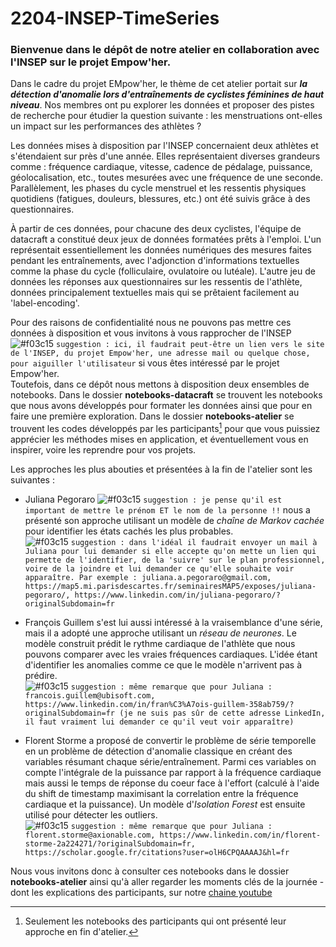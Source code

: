 # 2204-INSEP-TimeSeries

### Bienvenue dans le dépôt de notre atelier en collaboration avec l'INSEP sur le projet Empow'her. 

Dans le cadre du projet EMpow'her, le thème de cet atelier portait sur ***la détection d'anomalie lors d'entraînements de cyclistes féminines de haut niveau***. Nos membres ont pu explorer les données et proposer des pistes de recherche pour étudier la question suivante : les menstruations ont-elles un impact sur les performances des athlètes ? 

Les données mises à disposition par l'INSEP concernaient deux athlètes et s'étendaient sur près d'une année. Elles représentaient diverses grandeurs comme : fréquence cardiaque, vitesse, cadence de pédalage, puissance, géolocalisation, etc., toutes mesurées avec une fréquence de une seconde. Parallèlement, les phases du cycle menstruel et les ressentis physiques quotidiens (fatigues, douleurs, blessures, etc.) ont été suivis grâce à des questionnaires.

À partir de ces données, pour chacune des deux cyclistes, l'équipe de datacraft a constitué deux jeux de données formatées prêts à l'emploi. L'un représentait essentiellement les données numériques des mesures faites pendant les entraînements, avec l'adjonction d'informations textuelles comme la phase du cycle (folliculaire, ovulatoire ou lutéale). L'autre jeu de données les réponses aux questionnaires sur les ressentis de l'athlète, données principalement textuelles mais qui se prêtaient facilement au 'label-encoding'.

Pour des raisons de confidentialité nous ne pouvons pas mettre ces données à disposition et vous invitons à vous rapprocher de l'INSEP ![#f03c15](https://via.placeholder.com/15/f03c15/000000?text=+) `suggestion : ici, il faudrait peut-être un lien vers le site de l'INSEP, du projet Empow'her, une adresse mail ou quelque chose, pour aiguiller l'utilisateur` si vous êtes intéressé par le projet Empow'her.  
Toutefois, dans ce dépôt nous mettons à disposition deux ensembles de notebooks. Dans le dossier **notebooks-datacraft** se trouvent les notebooks que nous avons développés pour formater les données ainsi que pour en faire une première exploration. Dans le dossier **notebooks-atelier** se trouvent les codes développés par les participants[^1] pour que vous puissiez apprécier les méthodes mises en application, et éventuellement vous en inspirer, voire les reprendre pour vos projets.

[^1]: Seulement les notebooks des participants qui ont présenté leur approche en fin d'atelier.


Les approches les plus abouties et présentées à la fin de l'atelier sont les suivantes :

- Juliana Pegoraro ![#f03c15](https://via.placeholder.com/15/f03c15/000000?text=+) `suggestion : je pense qu'il est important de mettre le prénom ET le nom de la personne !!` nous a présenté son approche utilisant un modèle de *chaîne de Markov cachée* pour identifier les états cachés les plus probables.  
![#f03c15](https://via.placeholder.com/15/f03c15/000000?text=+) `suggestion : dans l'idéal il faudrait envoyer un mail à Juliana pour lui demander si elle accepte qu'on mette un lien qui permette de l'identifier, de la 'suivre' sur le plan professionnel, voire de la joindre et lui demander ce qu'elle souhaite voir apparaître. Par exemple : juliana.a.pegoraro@gmail.com, https://map5.mi.parisdescartes.fr/seminairesMAP5/exposes/juliana-pegoraro/, https://www.linkedin.com/in/juliana-pegoraro/?originalSubdomain=fr`

- François Guillem s'est lui aussi intéressé à la vraisemblance d'une série, mais il a adopté une approche utilisant un *réseau de neurones*. Le modèle construit prédit le rythme cardiaque de l'athlète que nous pouvons comparer avec les vraies fréquences cardiaques. L'idée étant d'identifier les anomalies comme ce que le modèle n'arrivent pas à prédire.  
![#f03c15](https://via.placeholder.com/15/f03c15/000000?text=+) `suggestion : même remarque que pour Juliana : francois.guillem@ubisoft.com, https://www.linkedin.com/in/fran%C3%A7ois-guillem-358ab759/?originalSubdomain=fr (je ne suis pas sûr de cette adresse LinkedIn, il faut vraiment lui demander ce qu'il veut voir apparaître)`

- Florent Storme a proposé de convertir le problème de série temporelle en un problème de détection d'anomalie classique en créant des variables résumant chaque série/entraînement. Parmi ces variables on compte l'intégrale de la puissance par rapport à la fréquence cardiaque mais aussi le temps de réponse du coeur face à l'effort (calculé à l'aide du shift de timestamp maximisant la correlation entre la fréquence cardiaque et la puissance). Un modèle d'*Isolation Forest* est ensuite utilisé pour détecter les outliers.  
![#f03c15](https://via.placeholder.com/15/f03c15/000000?text=+) `suggestion : même remarque que pour Juliana : florent.storme@axionable.com, https://www.linkedin.com/in/florent-storme-2a224271/?originalSubdomain=fr, https://scholar.google.fr/citations?user=olH6CPQAAAAJ&hl=fr`


Nous vous invitons donc à consulter ces notebooks dans le dossier **notebooks-atelier** ainsi qu'à aller regarder les moments clés de la journée - dont les explications des participants, sur notre [chaine youtube](https://www.youtube.com/watch?v=OFo7VWvTQ6M "lien vers la vidéo de l'atelier")
